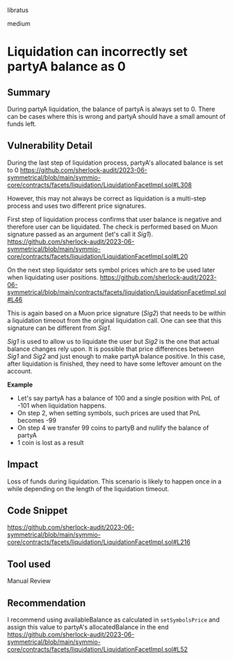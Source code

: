 libratus

medium

# Liquidation can incorrectly set partyA balance as 0

## Summary
During partyA liquidation, the balance of partyA is always set to 0. There can be cases where this is wrong and partyA should have a small amount of funds left.

## Vulnerability Detail
During the last step of liquidation process, partyA's allocated balance is set to 0
https://github.com/sherlock-audit/2023-06-symmetrical/blob/main/symmio-core/contracts/facets/liquidation/LiquidationFacetImpl.sol#L308

However, this may not always be correct as liquidation is a multi-step process and uses two different price signatures.

First step of liquidation process confirms that user balance is negative and therefore user can be liquidated. The check is performed based on Muon signature passed as an argument (let's call it *Sig1*).
https://github.com/sherlock-audit/2023-06-symmetrical/blob/main/symmio-core/contracts/facets/liquidation/LiquidationFacetImpl.sol#L20

On the next step liquidator sets symbol prices which are to be used later when liquidating user positions.
https://github.com/sherlock-audit/2023-06-symmetrical/blob/main/contracts/facets/liquidation/LiquidationFacetImpl.sol#L46

This is again based on a Muon price signature (*Sig2*) that needs to be within a liquidation timeout from the original liquidation call. One can see that this signature can be different from *Sig1*. 

*Sig1* is used to allow us to liquidate the user but *Sig2* is the one that actual balance changes rely upon. It is possible that price differences between *Sig1* and *Sig2* and just enough to make partyA balance positive. In this case, after liquidation is finished, they need to have some leftover amount on the account.

**Example**

- Let's say partyA has a balance of 100 and a single position with PnL of -101 when liquidation happens.
- On step 2, when setting symbols, such prices are used that PnL becomes -99
- On step 4 we transfer 99 coins to partyB and nullify the balance of partyA
- 1 coin is lost as a result

## Impact
Loss of funds during liquidation. This scenario is likely to happen once in a while depending on the length of the liquidation timeout.

## Code Snippet
https://github.com/sherlock-audit/2023-06-symmetrical/blob/main/symmio-core/contracts/facets/liquidation/LiquidationFacetImpl.sol#L216

## Tool used

Manual Review

## Recommendation
I recommend using availableBalance as calculated in `setSymbolsPrice` and assign this value to partyA's allocatedBalance in the end https://github.com/sherlock-audit/2023-06-symmetrical/blob/main/symmio-core/contracts/facets/liquidation/LiquidationFacetImpl.sol#L52